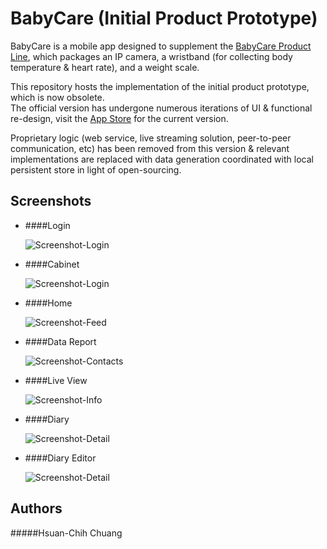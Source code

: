 # BabyCare (Initial Product Prototype)

BabyCare is a mobile app designed to supplement the [BabyCare Product Line](www.qbb.net), which packages an IP camera, a wristband (for collecting body temperature & heart rate), and a weight scale.

This repository hosts the implementation of the initial product prototype, which is now obsolete.   
The official version has undergone numerous iterations of UI & functional re-design, visit the [App Store](https://itunes.apple.com/app/qu-bao-bao-tie-xin-shou-hu/id968231213?mt=8) for the current version.
 
Proprietary logic (web service, live streaming solution, peer-to-peer communication, etc) has been removed from this version & relevant implementations are replaced with data generation coordinated with local persistent store in light of open-sourcing.  
  
  
  
## Screenshots

* ####Login

  ![Screenshot-Login](./Screenshots/screenshot-login.png)  
  
  
* ####Cabinet

  ![Screenshot-Login](./Screenshots/screenshot-cabinet.png)

* ####Home

  ![Screenshot-Feed](./Screenshots/screenshot-home.png)

* ####Data Report

  ![Screenshot-Contacts](./Screenshots/screenshot-data-report.png)

* ####Live View

  ![Screenshot-Info](./Screenshots/screenshot-live-view.png)
  
* ####Diary

  ![Screenshot-Detail](./Screenshots/screenshot-diary.png)
  
* ####Diary Editor

  ![Screenshot-Detail](./Screenshots/screenshot-diary-editor.png)
  
  
## Authors
#####Hsuan-Chih Chuang
